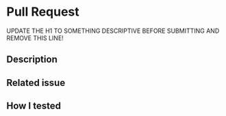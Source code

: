 # Pull Request

UPDATE THE H1 TO SOMETHING DESCRIPTIVE BEFORE SUBMITTING AND REMOVE THIS LINE!

## Description

<!-- What is this change and why are you making it? -->

## Related issue

<!-- Link to the relevant issue here. -->

## How I tested

<!-- How did you test these changes? -->
